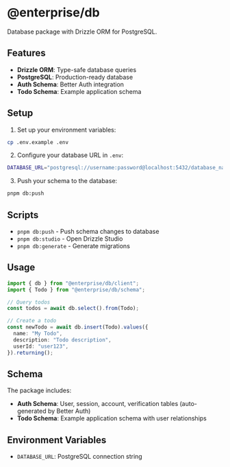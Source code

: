 # @enterprise/db

Database package with Drizzle ORM for PostgreSQL.

## Features

- **Drizzle ORM**: Type-safe database queries
- **PostgreSQL**: Production-ready database
- **Auth Schema**: Better Auth integration
- **Todo Schema**: Example application schema

## Setup

1. Set up your environment variables:
```bash
cp .env.example .env
```

2. Configure your database URL in `.env`:
```bash
DATABASE_URL="postgresql://username:password@localhost:5432/database_name"
```

3. Push your schema to the database:
```bash
pnpm db:push
```

## Scripts

- `pnpm db:push` - Push schema changes to database
- `pnpm db:studio` - Open Drizzle Studio
- `pnpm db:generate` - Generate migrations

## Usage

```typescript
import { db } from "@enterprise/db/client";
import { Todo } from "@enterprise/db/schema";

// Query todos
const todos = await db.select().from(Todo);

// Create a todo
const newTodo = await db.insert(Todo).values({
  name: "My Todo",
  description: "Todo description",
  userId: "user123",
}).returning();
```

## Schema

The package includes:

- **Auth Schema**: User, session, account, verification tables (auto-generated by Better Auth)
- **Todo Schema**: Example application schema with user relationships

## Environment Variables

- `DATABASE_URL`: PostgreSQL connection string
